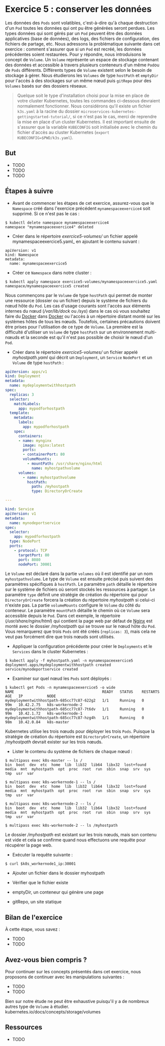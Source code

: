 # Exercice 5 : conserver les données

Les données des `Pods` sont volatibles, c'est-à-dire qu'à chaque destruction d'un `Pod` toutes les données qui ont pu être générées seront perdues. Les types données qui sont gérés par un `Pod` peuvent être des données applicatives (base de données), des logs, des fichiers de configuration, des fichiers de partage, etc. Nous adressons la problématique suivante dans cet exercice : comment s'assurer que si un `Pod` est recréé, les données précédentes soient restaurées. Pour y répondre, nous introduisons le concept de `Volume`. Un `Volume` représente un espace de stockage contenant des données et accessible à travers plusieurs conteneurs d'un même `Pod`ou de `Pods` différents. Différents types de `Volume` existent selon le besoin de stockage à gérer. Nous étudierons les `Volumes` de type `hostPath` et `emptyDir` pour l'accès à des stockages sur un même nœud puis `gitRepo` pour des `Volumes` basés sur des dossiers réseaux. 

> Quelque soit le type d'installation choisi pour la mise en place de votre cluster Kubernetes, toutes les commandes ci-dessous devraient normalement fonctionner. Nous considérons qu'il existe un fichier `k3s.yaml` à la racine du dossier `microservices-kubernetes-gettingstarted-tutorial/`, si ce n'est pas le cas, merci de reprendre la mise en place d'un cluster Kubernetes. Il est important ensuite de s'assurer que la variable `KUBECONFIG` soit initialisée avec le chemin du fichier d'accès au cluster Kubernetes (`export KUBECONFIG=$PWD/k3s.yaml`).

## But

* TODO
* TODO
* TODO

## Étapes à suivre

* Avant de commencer les étapes de cet exercice, assurez-vous que le `Namespace` créé dans l'exercice précédent `mynamespaceexercice4` soit supprimé. Si ce n'est pas le cas :

```
$ kubectl delete namespace mynamespaceexercice4
namespace "mynamespaceexercice4" deleted
```

* Créer dans le répertoire _exercice5-volumes/_ un fichier appelé mynamespaceexercice5.yaml_ en ajoutant le contenu suivant :

```
apiVersion: v1
kind: Namespace
metadata:
  name: mynamespaceexercice5
```

* Créer ce `Namespace` dans notre cluster :

```
$ kubectl apply namespace exercice5-volumes/mynamespaceexercice5.yaml
namespace/mynamespaceexercice5 created
```

Nous commençons par le `Volume` de type `hostPath` qui permet de monter une ressource (dossier ou un fichier) depuis le système de fichiers du nœud hôte du `Pod`. Les cas d'usage courants sont l'accès aux éléments internes du nœud (_/var/lib/dock_ ou _/sys_) dans le cas où vous souhaitez faire du [Docker](https://www.docker.com/ "Docker") dans [Docker](https://www.docker.com/ "Docker") ou l'accès à un répertoire distant monté sur les systèmes hôtes de tous les nœuds. Toutefois, certaines précautions doivent être prises pour l'utilisation de ce type de `Volume`. La première est la difficulté d'utiliser un `Volume` de type `hostPath` sur un environnement multi-nœuds et la seconde est qu'il n'est pas possible de choisir le nœud d'un `Pod`. 

* Créer dans le répertoire _exercice5-volumes/_ un fichier appelé _myhostpath.yaml_ qui décrit un `Deployment`, un `Service` `NodePort` et un `Volume` de type `hostPath` :

```yaml
apiVersion: apps/v1
kind: Deployment
metadata:
  name: mydeploymentwithhostpath
spec:
  replicas: 3
  selector:
    matchLabels:
      app: mypodforhostpath
  template:
    metadata:
      labels:
        app: mypodforhostpath
    spec:
      containers:
      - name: mynginx
        image: nginx:latest
        ports:
        - containerPort: 80 
        volumeMounts:
          - mountPath: /usr/share/nginx/html
            name: myhostpathvolume
      volumes:
        - name: myhostpathvolume
          hostPath:
            path: /myhostpath
            type: DirectoryOrCreate

---

kind: Service
apiVersion: v1
metadata:
  name: mynodeportservice
spec:
  selector:
    app: mypodforhostpath
  type: NodePort
  ports:
    - protocol: TCP
      targetPort: 80
      port: 8080
      nodePort: 30001
```

Le `Volume` est déclaré dans la partie `volumes` où il est identifié par un nom `myhostpathvolume`. Le type de `Volume` est ensuite précisé puis suivent des paramètres spécifiques à `hostPath`. Le paramètre `path` détaille le répertoire sur le système de fichiers où seront stockés les ressources à partager. Le paramètre `type` définit une stratégie de création du répertoire qui pour `DirectoryOrCreate` forcera la création du répertoire _myhostpath_ si celui-ci n'existe pas. La partie `volumeMounts` configure le `Volume` du côté du conteneur. Le paramètre `mountPath` détaille le chemin où ce `Volume` sera accessible depuis le `Pod`. Dans cet exemple, le répertoire (_/usr/share/nginx/html_) qui contient la page web par défaut de [Nginx](https://www.nginx.com/) est monté avec le dossier _/myhostpath_ qui se trouve sur le nœud hôte du `Pod`. Vous remarquerez que trois `Pods` ont été créés (`replicas: 3`), mais cela ne veut pas forcément dire que trois nœuds sont utilisés.

* Appliquer la configuration précédente pour créer le `Deployments` et le `Services` dans le cluster Kubernetes :

```
$ kubectl apply -f myhostpath.yaml -n mynamespaceexercice5
deployment.apps/mydeploymentwithhostpath created
service/mynodeportservice created
```

* Examiner sur quel nœud les `Pods` sont déployés :

```
$ kubectl get Pods -n mynamespaceexercice5 -o wide
NAME                                        READY   STATUS    RESTARTS   AGE   IP           NODE               
mydeploymentwithhostpath-685cc77c87-622g2   1/1     Running   0          99m   10.42.2.75   k8s-workernode-2   
mydeploymentwithhostpath-685cc77c87-7t6dv   1/1     Running   0          99m   10.42.1.72   k8s-workernode-1   
mydeploymentwithhostpath-685cc77c87-hzg4h   1/1     Running   0          98m   10.42.0.84   k8s-master         
```

Kubernetes utilise les trois nœuds pour déployer les trois `Pods`. Puisque la stratégie de création du répertoire est `DirectoryOrCreate`, un répertoire _/myhostpath_ devrait exister sur les trois nœuds.

* Lister le contenu du système de fichiers de chaque nœud :

```
$ multipass exec k8s-master -- ls /
bin  boot  dev	etc  home  lib	lib32  lib64  libx32  lost+found  media  mnt  myhostpath  opt  proc  root  run	sbin  snap  srv  sys  tmp  usr	var

$ multipass exec k8s-workernode-1 -- ls /
bin  boot  dev	etc  home  lib	lib32  lib64  libx32  lost+found  media  mnt  myhostpath  opt  proc  root  run	sbin  snap  srv  sys  tmp  usr	var

$ multipass exec k8s-workernode-2 -- ls /
bin  boot  dev	etc  home  lib	lib32  lib64  libx32  lost+found  media  mnt  myhostpath  opt  proc  root  run	sbin  snap  srv  sys  tmp  usr	var

$ multipass exec k8s-workernode-2 -- ls /myhostpath
```

Le dossier _/myhostpath_  est existant sur les trois nœuds, mais son contenu est vide et cela se confirme quand nous effectuons une requête pour récupérer la page web.

* Exécuter la requête suivante :

```
$ curl $k8s_workernode1_ip:30001
```

* Ajouter un fichier dans le dossier myhostpath

* Vérifier que le fichier existe

* emptyDir, un conteneur qui génère une page

* gitRepo, un site statique

## Bilan de l'exercice

À cette étape, vous savez :

* TODO
* TODO

## Avez-vous bien compris ?

Pour continuer sur les concepts présentés dans cet exercice, nous proposons de continuer avec les manipulations suivantes :

* TODO
* TODO

Bien sur notre étude ne peut être exhaustive puisqu'il y a de nombreux autres type de `Volume` à étudier. kubernetes.io/docs/concepts/storage/volumes

## Ressources

* TODO